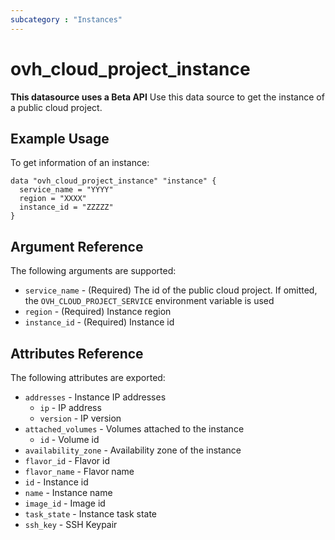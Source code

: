 ```yaml
---
subcategory : "Instances"
---
```


# ovh_cloud_project_instance
**This datasource uses a Beta API**
Use this data source to get the instance of a public cloud project.

## Example Usage

To get information of an instance:

```hcl
data "ovh_cloud_project_instance" "instance" {
  service_name = "YYYY"
  region = "XXXX"
  instance_id = "ZZZZZ"
}
```

## Argument Reference

The following arguments are supported:

* `service_name` - (Required) The id of the public cloud project. If omitted,
  the `OVH_CLOUD_PROJECT_SERVICE` environment variable is used
* `region` - (Required) Instance region
* `instance_id` - (Required) Instance id

## Attributes Reference

The following attributes are exported:

* `addresses` - Instance IP addresses
  * `ip` - IP address
  * `version` - IP version
* `attached_volumes` - Volumes attached to the instance
  * `id` - Volume id
* `availability_zone` - Availability zone of the instance
* `flavor_id` - Flavor id
* `flavor_name` - Flavor name
* `id` - Instance id
* `name` - Instance name
* `image_id` - Image id
* `task_state` - Instance task state
* `ssh_key` - SSH Keypair
